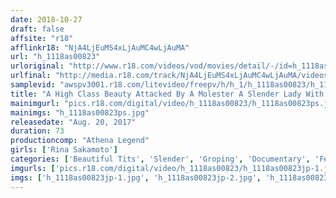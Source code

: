 ```yaml
---
date: 2018-10-27
draft: false
affsite: "r18"
afflinkr18: "NjA4LjEuMS4xLjAuMC4wLjAuMA"
url: "h_1118as00823"
urloriginal: "http://www.r18.com/videos/vod/movies/detail/-/id=h_1118as00823"
urlfinal: "http://media.r18.com/track/NjA4LjEuMS4xLjAuMC4wLjAuMA/videos/vod/movies/detail/-/id=h_1118as00823"
samplevid: "awspv3001.r18.com/litevideo/freepv/h/h_1/h_1118as00823/h_1118as00823_dmb_w.mp4"
title: "A High Class Beauty Attacked By A Molester A Slender Lady With Beautiful Tits Rina Sakamoto"
mainimgurl: "pics.r18.com/digital/video/h_1118as00823/h_1118as00823ps.jpg"
mainimgs: "h_1118as00823ps.jpg"
releasedate: "Aug. 20, 2017"
duration: 73
productioncomp: "Athena Legend"
girls: ['Rina Sakamoto']
categories: ['Beautiful Tits', 'Slender', 'Groping', 'Documentary', 'Featured Actress']
imgurls: ['pics.r18.com/digital/video/h_1118as00823/h_1118as00823jp-1.jpg', 'pics.r18.com/digital/video/h_1118as00823/h_1118as00823jp-2.jpg', 'pics.r18.com/digital/video/h_1118as00823/h_1118as00823jp-3.jpg', 'pics.r18.com/digital/video/h_1118as00823/h_1118as00823jp-4.jpg', 'pics.r18.com/digital/video/h_1118as00823/h_1118as00823jp-5.jpg', 'pics.r18.com/digital/video/h_1118as00823/h_1118as00823jp-6.jpg', 'pics.r18.com/digital/video/h_1118as00823/h_1118as00823jp-7.jpg', 'pics.r18.com/digital/video/h_1118as00823/h_1118as00823jp-8.jpg', 'pics.r18.com/digital/video/h_1118as00823/h_1118as00823jp-9.jpg', 'pics.r18.com/digital/video/h_1118as00823/h_1118as00823jp-10.jpg', 'pics.r18.com/digital/video/h_1118as00823/h_1118as00823jp-11.jpg', 'pics.r18.com/digital/video/h_1118as00823/h_1118as00823jp-12.jpg', 'pics.r18.com/digital/video/h_1118as00823/h_1118as00823jp-13.jpg', 'pics.r18.com/digital/video/h_1118as00823/h_1118as00823jp-14.jpg', 'pics.r18.com/digital/video/h_1118as00823/h_1118as00823jp-15.jpg', 'pics.r18.com/digital/video/h_1118as00823/h_1118as00823jp-16.jpg', 'pics.r18.com/digital/video/h_1118as00823/h_1118as00823jp-17.jpg', 'pics.r18.com/digital/video/h_1118as00823/h_1118as00823jp-18.jpg', 'pics.r18.com/digital/video/h_1118as00823/h_1118as00823jp-19.jpg', 'pics.r18.com/digital/video/h_1118as00823/h_1118as00823jp-20.jpg']
imgs: ['h_1118as00823jp-1.jpg', 'h_1118as00823jp-2.jpg', 'h_1118as00823jp-3.jpg', 'h_1118as00823jp-4.jpg', 'h_1118as00823jp-5.jpg', 'h_1118as00823jp-6.jpg', 'h_1118as00823jp-7.jpg', 'h_1118as00823jp-8.jpg', 'h_1118as00823jp-9.jpg', 'h_1118as00823jp-10.jpg', 'h_1118as00823jp-11.jpg', 'h_1118as00823jp-12.jpg', 'h_1118as00823jp-13.jpg', 'h_1118as00823jp-14.jpg', 'h_1118as00823jp-15.jpg', 'h_1118as00823jp-16.jpg', 'h_1118as00823jp-17.jpg', 'h_1118as00823jp-18.jpg', 'h_1118as00823jp-19.jpg', 'h_1118as00823jp-20.jpg']
---
```

